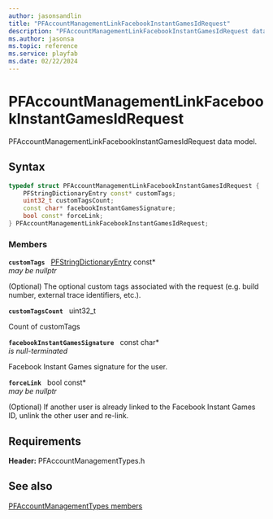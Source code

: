 ```yaml
---
author: jasonsandlin
title: "PFAccountManagementLinkFacebookInstantGamesIdRequest"
description: "PFAccountManagementLinkFacebookInstantGamesIdRequest data model."
ms.author: jasonsa
ms.topic: reference
ms.service: playfab
ms.date: 02/22/2024
---
```


# PFAccountManagementLinkFacebookInstantGamesIdRequest  

PFAccountManagementLinkFacebookInstantGamesIdRequest data model.  

## Syntax  
  
```cpp
typedef struct PFAccountManagementLinkFacebookInstantGamesIdRequest {  
    PFStringDictionaryEntry const* customTags;  
    uint32_t customTagsCount;  
    const char* facebookInstantGamesSignature;  
    bool const* forceLink;  
} PFAccountManagementLinkFacebookInstantGamesIdRequest;  
```
  
### Members  
  
**`customTags`** &nbsp; [PFStringDictionaryEntry](../../pftypes/structs/pfstringdictionaryentry.md) const*  
*may be nullptr*  
  
(Optional) The optional custom tags associated with the request (e.g. build number, external trace identifiers, etc.).
  
**`customTagsCount`** &nbsp; uint32_t  
  
Count of customTags
  
**`facebookInstantGamesSignature`** &nbsp; const char*  
*is null-terminated*  
  
Facebook Instant Games signature for the user.
  
**`forceLink`** &nbsp; bool const*  
*may be nullptr*  
  
(Optional) If another user is already linked to the Facebook Instant Games ID, unlink the other user and re-link.
  
  
## Requirements  
  
**Header:** PFAccountManagementTypes.h
  
## See also  
[PFAccountManagementTypes members](../pfaccountmanagementtypes_members.md)  

  
  
